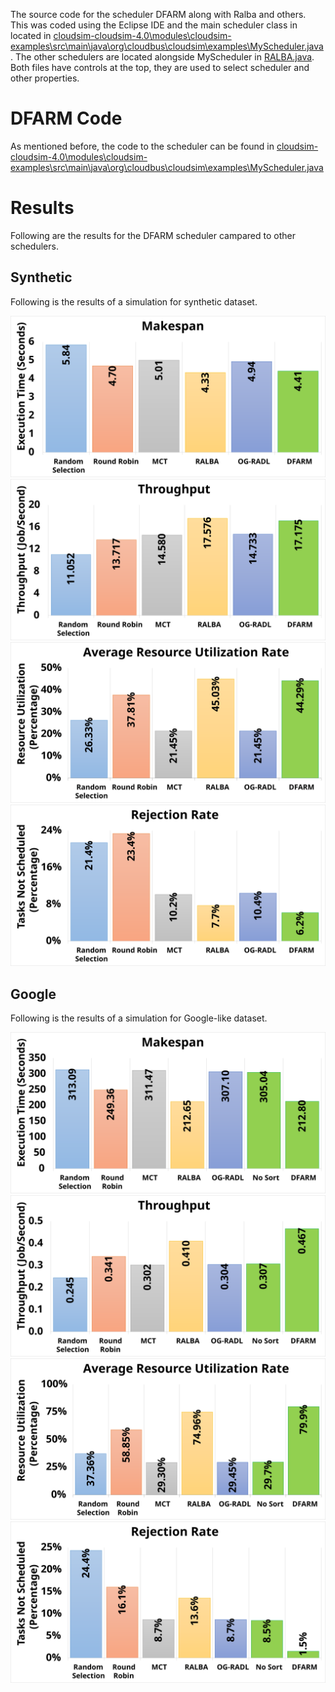 The source code for the scheduler DFARM along with Ralba and others. This was coded using the Eclipse IDE and the main scheduler class in located in [cloudsim-cloudsim-4.0\modules\cloudsim-examples\src\main\java\org\cloudbus\cloudsim\examples\MyScheduler.java](cloudsim-cloudsim-4.0\modules\cloudsim-examples\src\main\java\org\cloudbus\cloudsim\examples\MyScheduler.java). The other schedulers are located alongside MyScheduler in [RALBA.java](cloudsim-cloudsim-4.0\modules\cloudsim-examples\src\main\java\org\cloudbus\cloudsim\examples\RALBA.java). Both files have controls at the top, they are used to select scheduler and other properties.

# DFARM Code

As mentioned before, the code to the scheduler can be found in [cloudsim-cloudsim-4.0\modules\cloudsim-examples\src\main\java\org\cloudbus\cloudsim\examples\MyScheduler.java](cloudsim-cloudsim-4.0\modules\cloudsim-examples\src\main\java\org\cloudbus\cloudsim\examples\MyScheduler.java)

# Results

Following are the results for the DFARM scheduler campared to other schedulers.

## Synthetic

Following is the results of a simulation for synthetic dataset.

![Synthetic dataset Makespan](images/synthetic/Makespan.svg)
![Synthetic dataset Throughput](images/synthetic/Throughput.svg)
![Synthetic dataset ARUR](images/synthetic/ARUR.svg)
![Synthetic dataset Rejection Rate](images/synthetic/Rejection.svg)

## Google

Following is the results of a simulation for Google-like dataset.

![Google dataset Makespan](images/google/Makespan.svg)
![Google dataset Throughput](images/google/Throughput.svg)
![Google dataset ARUR](images/google/ARUR.svg)
![Google dataset Rejection Rate](images/google/Rejection.svg)

